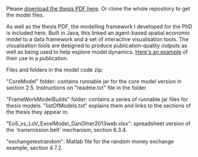 Please [download the thesis PDF here](https://dl.dropboxusercontent.com/u/306562/Thesis/DanOlnerThesisPrintDraft23_6_13.pdf). Or clone the whole repository to get the model files.

As well as the thesis PDF, the modelling framework I developed for the PhD is included here. Built in Java, this linked an agent-based spatial economic model to a data framework and a set of interactive visualisation tools. The visualisation tools are designed to produce publication-quality outputs as well as being used to help explore model dynamics. [Here's an example](http://bit.ly/CEUS1OlnerEvansHeppenstall) of their use in a publication.

Files and folders in the model code zip:

"CoreModel" folder: contains runnable jar for the core model version in section 2.5. Instructions on "readme.txt" file in the folder

"FrameWorkModelBuilds" folder: contains a series of runnable jar files for thesis models. "listOfModels.txt" explains them and links to the sections of the thesis they appear in.

"EoS_vs_LoV_ExcelModel_DanOlner2013web.xlsx": spreadsheet version of the `transmission belt' mechanism, section 6.3.4.

"exchangetestrandom": Matlab file for the random money exchange example, section 4.7.2.
